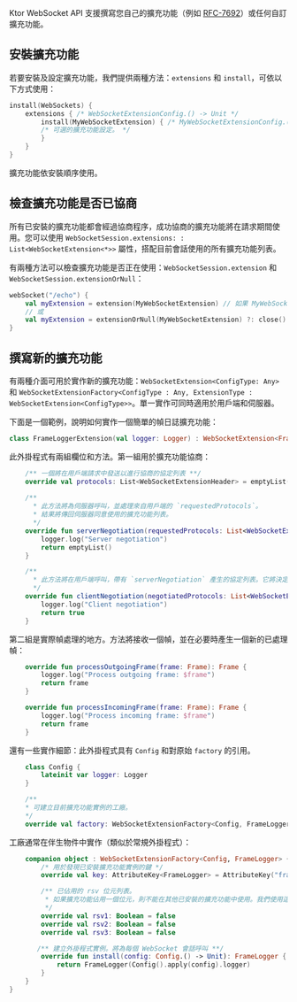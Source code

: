 [//]: # (title: WebSocket 擴充功能 API)

Ktor WebSocket API 支援撰寫您自己的擴充功能（例如 [RFC-7692](https://tools.ietf.org/html/rfc7692)）或任何自訂擴充功能。

## 安裝擴充功能

若要安裝及設定擴充功能，我們提供兩種方法：`extensions` 和 `install`，可依以下方式使用：
```kotlin
install(WebSockets) {
    extensions { /* WebSocketExtensionConfig.() -> Unit */
        install(MyWebSocketExtension) { /* MyWebSocketExtensionConfig.() -> Unit */
        /* 可選的擴充功能設定。 */ 
        }
    }
}
```

擴充功能依安裝順序使用。

## 檢查擴充功能是否已協商

所有已安裝的擴充功能都會經過協商程序，成功協商的擴充功能將在請求期間使用。您可以使用 `WebSocketSession.extensions: : List<WebSocketExtension<*>>` 屬性，搭配目前會話使用的所有擴充功能列表。

有兩種方法可以檢查擴充功能是否正在使用：`WebSocketSession.extension` 和 `WebSocketSession.extensionOrNull`：
```kotlin
webSocket("/echo") {
    val myExtension = extension(MyWebSocketExtension) // 如果 MyWebSocketExtension 未經協商，將會拋出例外
    // 或
    val myExtension = extensionOrNull(MyWebSocketExtension) ?: close() // 如果 MyWebSocketExtension 未經協商，將會關閉會話
}
```

## 撰寫新的擴充功能

有兩種介面可用於實作新的擴充功能：`WebSocketExtension<ConfigType: Any>` 和 `WebSocketExtensionFactory<ConfigType : Any, ExtensionType : WebSocketExtension<ConfigType>>`。單一實作可同時適用於用戶端和伺服器。

下面是一個範例，說明如何實作一個簡單的幀日誌擴充功能：

```kotlin
class FrameLoggerExtension(val logger: Logger) : WebSocketExtension<FrameLogger.Config> {
```

此外掛程式有兩組欄位和方法。第一組用於擴充功能協商：

```kotlin
    /** 一個將在用戶端請求中發送以進行協商的協定列表 **/
    override val protocols: List<WebSocketExtensionHeader> = emptyList()
   
    /** 
      * 此方法將為伺服器呼叫，並處理來自用戶端的 `requestedProtocols`。
      * 結果將傳回伺服器同意使用的擴充功能列表。
      */
    override fun serverNegotiation(requestedProtocols: List<WebSocketExtensionHeader>): List<WebSocketExtensionHeader> {
        logger.log("Server negotiation")
        return emptyList()
    }

    /**
      * 此方法將在用戶端呼叫，帶有 `serverNegotiation` 產生的協定列表。它將決定是否應使用這些擴充功能。 
      */ 
    override fun clientNegotiation(negotiatedProtocols: List<WebSocketExtensionHeader>): Boolean {
        logger.log("Client negotiation")
        return true
    }

```

第二組是實際幀處理的地方。方法將接收一個幀，並在必要時產生一個新的已處理幀：

```kotlin
    override fun processOutgoingFrame(frame: Frame): Frame {
        logger.log("Process outgoing frame: $frame")
        return frame
    }

    override fun processIncomingFrame(frame: Frame): Frame {
        logger.log("Process incoming frame: $frame")
        return frame
    }
```

還有一些實作細節：此外掛程式具有 `Config` 和對原始 `factory` 的引用。

```kotlin
    class Config {
        lateinit var logger: Logger
    }

    /**
    * 可建立目前擴充功能實例的工廠。 
    */
    override val factory: WebSocketExtensionFactory<Config, FrameLogger> = FrameLoggerExtension
```

工廠通常在伴生物件中實作（類似於常規外掛程式）：

```kotlin
    companion object : WebSocketExtensionFactory<Config, FrameLogger> {
        /* 用於發現已安裝擴充功能實例的鍵 */
        override val key: AttributeKey<FrameLogger> = AttributeKey("frame-logger")

        /** 已佔用的 rsv 位元列表。
         * 如果擴充功能佔用一個位元，則不能在其他已安裝的擴充功能中使用。我們使用這些位元來防止外掛程式衝突（防止安裝多個壓縮外掛程式）。如果您正在使用某些 RFC 實作外掛程式，則應在其中引用已佔用的 rsv 位元。
         */
        override val rsv1: Boolean = false
        override val rsv2: Boolean = false
        override val rsv3: Boolean = false

       /** 建立外掛程式實例。將為每個 WebSocket 會話呼叫 **/
        override fun install(config: Config.() -> Unit): FrameLogger {
            return FrameLogger(Config().apply(config).logger)
        }
    }
}
```